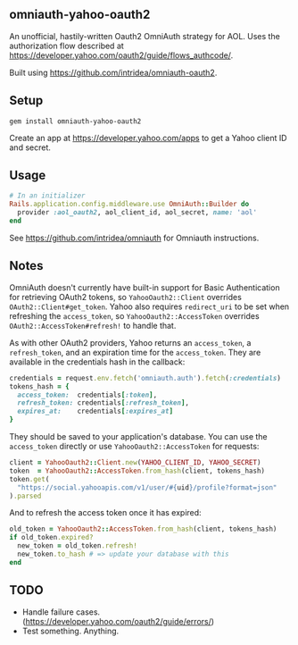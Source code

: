## omniauth-yahoo-oauth2 ##

An unofficial, hastily-written Oauth2 OmniAuth strategy for AOL. Uses the
authorization flow described at
https://developer.yahoo.com/oauth2/guide/flows_authcode/.

Built using https://github.com/intridea/omniauth-oauth2.

## Setup ##
`gem install omniauth-yahoo-oauth2`

Create an app at https://developer.yahoo.com/apps to get a Yahoo client ID and
secret.

## Usage ##
```ruby
# In an initializer
Rails.application.config.middleware.use OmniAuth::Builder do
  provider :aol_oauth2, aol_client_id, aol_secret, name: 'aol'
end
```

See https://github.com/intridea/omniauth for Omniauth instructions.

## Notes ##

OmniAuth doesn't currently have built-in support for Basic Authentication for
retrieving OAuth2 tokens, so `YahooOauth2::Client` overrides
`OAuth2::Client#get_token`.  Yahoo also requires `redirect_uri` to be set when
refreshing the `access_token`, so `YahooOauth2::AccessToken` overrides
`OAuth2::AccessToken#refresh!` to handle that.

As with other OAuth2 providers, Yahoo returns an `access_token`, a
`refresh_token`, and an expiration time for the `access_token`. They are
available in the credentials hash in the callback:

```ruby
credentials = request.env.fetch('omniauth.auth').fetch(:credentials)
tokens_hash = {
  access_token:  credentials[:token],
  refresh_token: credentials[:refresh_token],
  expires_at:    credentials[:expires_at]
}
```

They should be saved to your application's database.  You can use the
`access_token` directly or use `YahooOauth2::AccessToken` for requests:

```ruby
client = YahooOauth2::Client.new(YAHOO_CLIENT_ID, YAHOO_SECRET)
token  = YahooOauth2::AccessToken.from_hash(client, tokens_hash)
token.get(
  "https://social.yahooapis.com/v1/user/#{uid}/profile?format=json"
).parsed
```

And to refresh the access token once it has expired:

```ruby
old_token = YahooOauth2::AccessToken.from_hash(client, tokens_hash)
if old_token.expired?
  new_token = old_token.refresh!
  new_token.to_hash # => update your database with this
end
```

## TODO ##
- Handle failure cases. (https://developer.yahoo.com/oauth2/guide/errors/)
- Test something. Anything.
